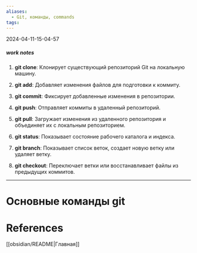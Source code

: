 ```yaml
---
aliases:
  - Git, команды, commands
tags:
---
```

2024-04-11-15-04-57
##### work notes
1. **git clone**: Клонирует существующий репозиторий Git на локальную машину.

2. **git add**: Добавляет изменения файлов для подготовки к коммиту.
  
3. **git commit**: Фиксирует добавленные изменения в репозитории.

4. **git push**: Отправляет коммиты в удаленный репозиторий.
  
5. **git pull**: Загружает изменения из удаленного репозитория и объединяет их с локальным репозиторием.

6. **git status**: Показывает состояние рабочего каталога и индекса.

7. **git branch**: Показывает список веток, создает новую ветку или удаляет ветку.

8. **git checkout**: Переключает ветки или восстанавливает файлы из предыдущих коммитов.
_______________________________
# Основные команды git


# References
[[obsidian/README|Главная]]
